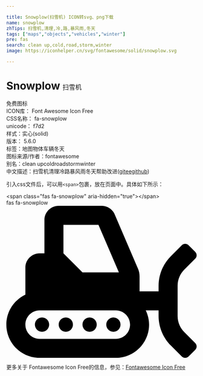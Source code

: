```yaml
---

title: Snowplow(扫雪机) ICON转svg、png下载
name: snowplow
zhTips: 扫雪机,清理,冷,路,暴风雨,冬天
tags: ["maps","objects","vehicles","winter"]
pre: fas
search: clean up,cold,road,storm,winter
image: https://iconhelper.cn/svg/fontawesome/solid/snowplow.svg

---
```


# Snowplow  <small style="font-size: 60%;font-weight: 100">扫雪机</small>


<div class="detail-page">
<p>
<span><span class="badge-success badge">免费图标</span> </span>
<br/>
<span>
ICON库：
<span class="badge-secondary badge">Font Awesome Icon Free</span> 
</span>
<br/>
<span>
CSS名称：
<span class="badge-secondary badge">fa-snowplow</span> 
</span>
<br/>
<span>
unicode：
<span class="badge-secondary badge">f7d2</span> 
<copy-btn content='f7d2' btn-title=""></copy-btn>
<copy-btn :content='String.fromCodePoint(parseInt("f7d2", 16))' btn-title="复制U"></copy-btn>
</span><br/><span>样式：<span class="badge-light badge">实心(solid)</span></span>
<br/>
<span>
版本：
<span class="badge-secondary badge">5.6.0</span> 
</span><br/><span>标签：<span class="badge-light badge"><router-link to="/tags/maps.html">地图</router-link></span><span class="badge-light badge"><router-link to="/tags/objects.html">物体</router-link></span><span class="badge-light badge"><router-link to="/tags/vehicles.html">车辆</router-link></span><span class="badge-light badge"><router-link to="/tags/winter.html">冬天</router-link></span></span>
<br/>
<span>图标来源/作者：<span class="badge-light badge">fontawesome</span></span> 
<br/>
<span>别名：<span class="badge-light badge">clean up</span><span class="badge-light badge">cold</span><span class="badge-light badge">road</span><span class="badge-light badge">storm</span><span class="badge-light badge">winter</span></span><br/><span class="zh-detail">中文描述：<span class="badge-primary badge">扫雪机</span><span class="badge-primary badge">清理</span><span class="badge-primary badge">冷</span><span class="badge-primary badge">路</span><span class="badge-primary badge">暴风雨</span><span class="badge-primary badge">冬天</span><span class="help-link"><span>帮助改进</span>(<a href="https://gitee.com/liuwave/icon-helper/edit/master/json/fontawesome/solid/snowplow.json" target="_blank" rel="noopener noreferrer">gitee</a><a href="https://github.com/liuwave/icon-helper/edit/master/json/fontawesome/solid/snowplow.json" target="_blank" rel="noopener noreferrer">github</a></span>)</span><br/>
</p>
</div>
<div class="alert alert-dark">
  <i class="fas fa-snowplow fa-xs"></i>
  <i class="fas fa-snowplow fa-sm"></i>
  <i class="fas fa-snowplow fa-lg"></i>
  <i class="fas fa-snowplow fa-2x"></i>
  <i class="fas fa-snowplow fa-3x"></i>
  <i class="fas fa-snowplow fa-5x"></i>
  <i class="fas fa-snowplow fa-7x"></i>
</div>
<div>
  <p>引入css文件后，可以用<code>&lt;span&gt;</code>包裹，放在页面中。具体如下所示：    
  </p>
  <div class="alert alert-primary" style="font-size: 14px">
    &lt;span class="fas fa-snowplow" aria-hidden="true"&gt;&lt;/span&gt;
    <copy-btn content='<span class="fas fa-snowplow" aria-hidden="true"></span>'></copy-btn>
  </div>
  <div class="alert alert-secondary">
    <i class="fas fa-snowplow"
    style="font-size: 24px"
    aria-hidden="true"></i> fas fa-snowplow
    <copy-btn content="fas fa-snowplow" btn-title="复制图标名称"></copy-btn>
  </div>
</div>
<div id="svg" class="svg-wrap">
<svg xmlns="http://www.w3.org/2000/svg" viewBox="0 0 640 512"><path d="M120 376c-13.3 0-24 10.7-24 24s10.7 24 24 24 24-10.7 24-24-10.7-24-24-24zm80 0c-13.3 0-24 10.7-24 24s10.7 24 24 24 24-10.7 24-24-10.7-24-24-24zm80 0c-13.3 0-24 10.7-24 24s10.7 24 24 24 24-10.7 24-24-10.7-24-24-24zm80 0c-13.3 0-24 10.7-24 24s10.7 24 24 24 24-10.7 24-24-10.7-24-24-24zm238.6 49.4c-14.5-14.5-22.6-34.1-22.6-54.6V269.2c0-20.5 8.1-40.1 22.6-54.6l36.7-36.7c6.2-6.2 6.2-16.4 0-22.6l-22.6-22.6c-6.2-6.2-16.4-6.2-22.6 0l-36.7 36.7c-26.5 26.5-41.4 62.4-41.4 99.9V288h-64v-50.9c0-8.7-1.8-17.2-5.2-25.2L364.5 29.1C356.9 11.4 339.6 0 320.3 0H176c-26.5 0-48 21.5-48 48v112h-16c-26.5 0-48 21.5-48 48v91.2C26.3 317.2 0 355.4 0 400c0 61.9 50.1 112 112 112h256c61.9 0 112-50.1 112-112 0-17.3-4.2-33.4-11.2-48H512v18.7c0 37.5 14.9 73.4 41.4 99.9l36.7 36.7c6.2 6.2 16.4 6.2 22.6 0l22.6-22.6c6.2-6.2 6.2-16.4 0-22.6l-36.7-36.7zM192 64h117.8l68.6 160H256l-64-64V64zm176 384H112c-26.5 0-48-21.5-48-48s21.5-48 48-48h256c26.5 0 48 21.5 48 48s-21.5 48-48 48z"/></svg>
</div>
<detail full-name='fa-snowplow'></detail>

<Vssue title="关于“Snowplow”的评论" />
    
<div><p>更多关于  Fontawesome Icon Free的信息，参见：<a target="_blank" href="https://iconhelper.cn/fontawesome.html">Fontawesome Icon Free</a>
</p></div>
